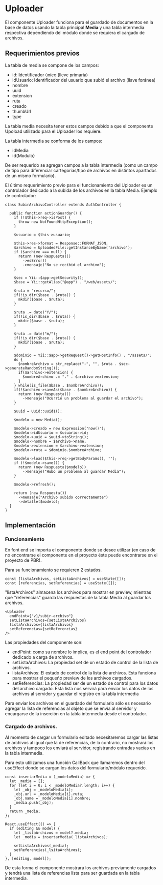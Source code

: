 # Uploader

El componente Uploader funciona para el guardado de documentos en la base de datos usando la tabla principal **Media** y una tabla intermedia respectiva dependiendo del módulo donde se requiera el cargado de archivos.

## Requerimientos previos

La tabla de media se compone de los campos:

- id: Identificador único (lleve primaria)
- idUsuario: Identificador del usuario que subió el archivo (llave foránea)
- nombre
- uuid
- extension
- ruta
- creado
- thumbUrl
- type

La tabla media necesita tener estos campos debido a que el componente Upoload utilizado para el Uploader los requiere.

La tabla intermedia se conforma de los campos:

- idMedia
- id{Modulo}

De ser requerido se agregan campos a la tabla intermedia (como un campo de tipo para diferenciar cartegorías/tipo de archivos en distintos apartados de un mismo formulario).

El último requerimiento previo para el funcionamiento del Uploader es un controlador dedicado a la subida de los archivos en la tabla Media.
Ejemplo de controlador:

```
class SubirArchivoController extends AuthController {

  public function actionGuardar() {
    if (!$this->req->isPost) {
      throw new NotFoundHttpException();
    }

    $usuario = $this->usuario;

    $this->res->format = Response::FORMAT_JSON;
    $archivo = UploadedFile::getInstanceByName('archivo');
    if ($archivo === null) {
      return (new Respuesta())
        ->esError()
        ->mensaje("No se recibió el archivo");
    }

    $sec = Yii::$app->getSecurity();
    $base = Yii::getAlias("@app") . "/web/assets/";

    $ruta = "recurso/";
    if(!is_dir($base . $ruta)) {
      mkdir($base . $ruta);
    }

    $ruta .= date("Y/");
    if(!is_dir($base . $ruta)) {
      mkdir($base . $ruta);
    }

    $ruta .= date("m/");
    if(!is_dir($base . $ruta)) {
      mkdir($base . $ruta);
    }

    $dominio = Yii::$app->getRequest()->getHostInfo() . "/assets/";
    do {
      $nombreArchivo = str_replace("-", "", $ruta . $sec->generateRandomString());
      if($archivo->extension) {
        $nombreArchivo .= "." . $archivo->extension;
      }
    } while(is_file($base . $nombreArchivo));
    if(!$archivo->saveAs($base . $nombreArchivo)) {
      return (new Respuesta())
        ->mensaje("Ocurrió un problema al guardar el archivo");
    }

    $uuid = Uuid::uuid1();

    $modelo = new Media();

    $modelo->creado = new Expression('now()');
    $modelo->idUsuario = $usuario->id;
    $modelo->uuid = $uuid->toString();
    $modelo->nombre = $archivo->name;
    $modelo->extension = $archivo->extension;
    $modelo->ruta = $dominio.$nombreArchivo;

    $modelo->load($this->req->getBodyParams(), '');
    if (!$modelo->save()) {
      return (new Respuesta($modelo))
        ->mensaje("Hubo un problema al guardar Media");
    }

    $modelo->refresh();

    return (new Respuesta())
      ->mensaje("Archivo subido correctamente")
      ->detalle($modelo);
  }
}
```

## Implementación

### Funcionamiento

En font end se importa el componente donde se desee utilizar (en caso de no encontrarse el componente en el proyecto éste puede encontrarse en el proyecto de PBR).

Para su funcionamiento se requieren 2 estados.

```
const [listaArchivos, setListaArchivos] = useState([]);
const [referencias, setReferencias] = useState([]);
```

"listaArchivos" almacena los archivos para mostrar en preview, mientras que "referencias" guarda las respuestas de la tabla Media al guardar los archivos.

```
<Uploader
  endPoint={"v1/subir-archivo"}
  setListaArchivos={setListaArchivos}
  listaArchivos={listaArchivos}
  setReferencias={setReferencias}
/>
```

Las propiedades del componente son:

- endPoint: como su nombre lo implica, es el end point del controlador dedicado a carga de archivos.
- setListaArchivos: La propiedad set de un estado de control de la lista de archivos.
- listaArchivos: El estado de control de la lista de archivos. Esta funciona para mostrar el pequeño preview de los archivos cargados.
- setReferencias: La propiedad ser de un estado de control para los datos del archivo cargado. Esta lista nos servirá para enviar los datos de los archivos al servidor y guardar el registro en la tabla intermedia

Para enviar los archivos en el guardado del formulario sólo es necesario agregar la lista de referencias al objeto que se envía al servidor y encargarse de la inserción en la tabla intermedia desde el controlador.

### Cargado de archivos.

Al momento de cargar un formulario editado necesitaremos cargar las listas de archivos al igual que la de referencias, de lo contrario, no mostrará los archivos y tampoco los enviará al servidor, registrando entradas vacías en la tabla intermedia.

Para esto utilizamos una función CallBack que llamaremos dentro del useEffect donde se cargan los datos del formulario/módulo requerido.

```
const insertarMedia = (_modeloMedia) => {
  let _media = [];
  for (let i = 0; i < _modeloMedia?.length; i++) {
    let _obj = _modeloMedia[i];
    _obj.url = _modeloMedia[i].ruta;
    _obj.name = _modeloMedia[i].nombre;
    _media.push(_obj);
  }
  return _media;
};

React.useEffect(() => {
  if (editing && model) {
    let _listaArchivos = model?.media;
    let _media = insertarMedia(_listaArchivos);

    setListaArchivos(_media);
    setReferencias(_lsitaArchivos);
  }
}, [editing, model]);

```
De esta forma el componente mostrará los archivos previamente cargados y tendrá una lista de referencias lista para ser guardada en la tabla intermedia.